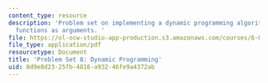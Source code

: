 ```yaml
---
content_type: resource
description: 'Problem set on implementing a dynamic programming algorithm and passing
  functions as arguments. '
file: https://ol-ocw-studio-app-production.s3.amazonaws.com/courses/6-00-introduction-to-computer-science-and-programming-fall-2008/8d9e8d2325fb4816a93246fe9a4372ab_pset8.pdf
file_type: application/pdf
resourcetype: Document
title: 'Problem Set 8: Dynamic Programming'
uid: 8d9e8d23-25fb-4816-a932-46fe9a4372ab
---
```

